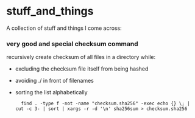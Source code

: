 
# stuff_and_things

A collection of stuff and things I come across:


### very good and special checksum command

recursively create checksum of all files in a directory while:

- excluding the checksum file itself from being hashed
- avoiding ./ in front of filenames
- sorting the list alphabetically


		find . -type f -not -name "checksum.sha256" -exec echo {} \; | cut -c 3- | sort | xargs -r -d '\n' sha256sum > checksum.sha256

